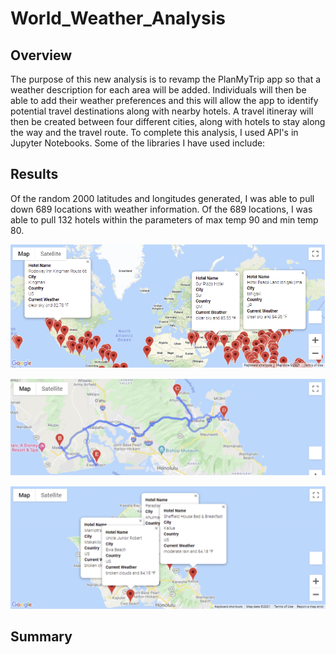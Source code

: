 # World_Weather_Analysis

## Overview
The purpose of this new analysis is to revamp the PlanMyTrip app so that a weather description for each area will be added. Individuals will then be able to add their weather preferences and this will allow the app to identify potential travel destinations along with nearby hotels. A travel itineray will then be created between four different cities, along with hotels to stay along the way and the travel route. To complete this analysis, I used API's in Jupyter Notebooks. Some of the libraries I have used include: 

## Results
 Of the random 2000 latitudes and longitudes generated, I was able to pull down 689 locations with weather information. Of the 689 locations, I was able to pull 132 hotels within the parameters of max temp 90 and min temp 80. 

![PyBer_Summary_df](/Vacation_Search/WeatherPy_vacation_map.png)



![PyBer_Summary_df](/Vacation_Itinerary/WeatherPy_travel_map.PNG)



![PyBer_Summary_df_line_Graph](/Vacation_Itinerary/WeatherPy_travel_map_markers.PNG)


## Summary
